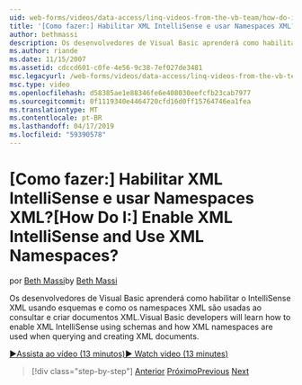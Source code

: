 ```yaml
---
uid: web-forms/videos/data-access/linq-videos-from-the-vb-team/how-do-i-enable-xml-intellisense-and-use-xml-namespaces
title: '[Como fazer:] Habilitar XML IntelliSense e usar Namespaces XML? | Microsoft Docs'
author: bethmassi
description: Os desenvolvedores de Visual Basic aprenderá como habilitar o IntelliSense XML usando esquemas e como os namespaces XML são usadas ao consultar e criar documentos XML.
ms.author: riande
ms.date: 11/15/2007
ms.assetid: cdccd601-c0fe-4e56-9c38-7ef027de3481
msc.legacyurl: /web-forms/videos/data-access/linq-videos-from-the-vb-team/how-do-i-enable-xml-intellisense-and-use-xml-namespaces
msc.type: video
ms.openlocfilehash: d58385ae1e88346fe6e408030eefcfb23cab7977
ms.sourcegitcommit: 0f1119340e4464720cfd16d0ff15764746ea1fea
ms.translationtype: MT
ms.contentlocale: pt-BR
ms.lasthandoff: 04/17/2019
ms.locfileid: "59390578"
---
```

# <a name="how-do-i-enable-xml-intellisense-and-use-xml-namespaces"></a><span data-ttu-id="8b42c-104">[Como fazer:] Habilitar XML IntelliSense e usar Namespaces XML?</span><span class="sxs-lookup"><span data-stu-id="8b42c-104">[How Do I:] Enable XML IntelliSense and Use XML Namespaces?</span></span>

<span data-ttu-id="8b42c-105">por [Beth Massi](https://github.com/bethmassi)</span><span class="sxs-lookup"><span data-stu-id="8b42c-105">by [Beth Massi](https://github.com/bethmassi)</span></span>

<span data-ttu-id="8b42c-106">Os desenvolvedores de Visual Basic aprenderá como habilitar o IntelliSense XML usando esquemas e como os namespaces XML são usadas ao consultar e criar documentos XML.</span><span class="sxs-lookup"><span data-stu-id="8b42c-106">Visual Basic developers will learn how to enable XML IntelliSense using schemas and how XML namespaces are used when querying and creating XML documents.</span></span>

[<span data-ttu-id="8b42c-107">&#9654;Assista ao vídeo (13 minutos)</span><span class="sxs-lookup"><span data-stu-id="8b42c-107">&#9654; Watch video (13 minutes)</span></span>](https://channel9.msdn.com/Blogs/ASP-NET-Site-Videos/how-do-i-enable-xml-intellisense-and-use-xml-namespaces)

> [!div class="step-by-step"]
> <span data-ttu-id="8b42c-108">[Anterior](how-do-i-get-started-with-linq-to-xml.md)
> [Próximo](how-do-i-create-xml-documents-from-sql-data.md)</span><span class="sxs-lookup"><span data-stu-id="8b42c-108">[Previous](how-do-i-get-started-with-linq-to-xml.md)
[Next](how-do-i-create-xml-documents-from-sql-data.md)</span></span>
